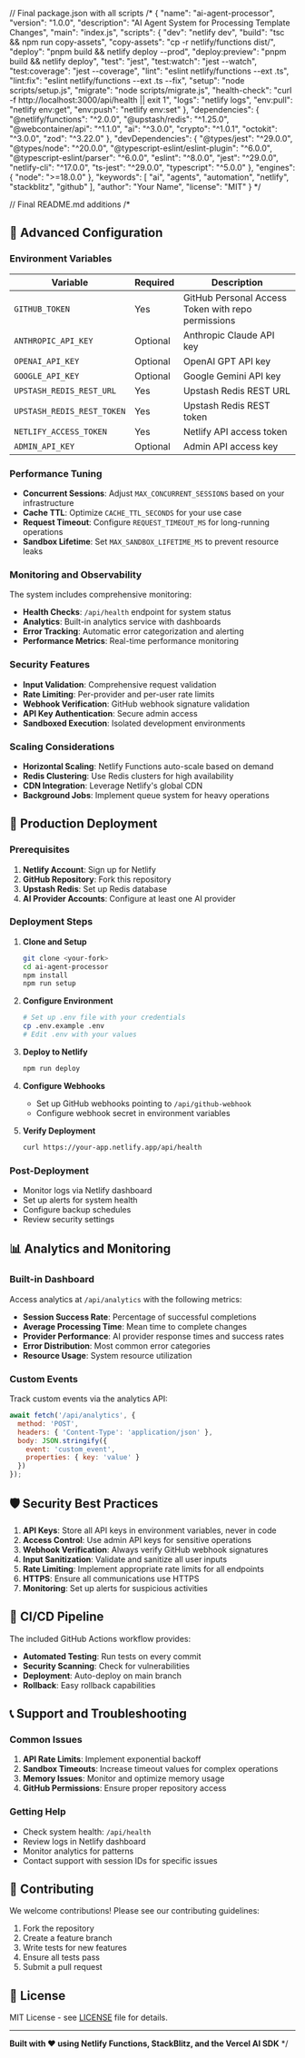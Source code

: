 // Final package.json with all scripts
/*
{
  "name": "ai-agent-processor",
  "version": "1.0.0",
  "description": "AI Agent System for Processing Template Changes",
  "main": "index.js",
  "scripts": {
    "dev": "netlify dev",
    "build": "tsc && npm run copy-assets",
    "copy-assets": "cp -r netlify/functions dist/",
    "deploy": "pnpm build && netlify deploy --prod",
    "deploy:preview": "pnpm build && netlify deploy",
    "test": "jest",
    "test:watch": "jest --watch",
    "test:coverage": "jest --coverage",
    "lint": "eslint netlify/functions --ext .ts",
    "lint:fix": "eslint netlify/functions --ext .ts --fix",
    "setup": "node scripts/setup.js",
    "migrate": "node scripts/migrate.js",
    "health-check": "curl -f http://localhost:3000/api/health || exit 1",
    "logs": "netlify logs",
    "env:pull": "netlify env:get",
    "env:push": "netlify env:set"
  },
  "dependencies": {
    "@netlify/functions": "^2.0.0",
    "@upstash/redis": "^1.25.0",
    "@webcontainer/api": "^1.1.0",
    "ai": "^3.0.0",
    "crypto": "^1.0.1",
    "octokit": "^3.0.0",
    "zod": "^3.22.0"
  },
  "devDependencies": {
    "@types/jest": "^29.0.0",
    "@types/node": "^20.0.0",
    "@typescript-eslint/eslint-plugin": "^6.0.0",
    "@typescript-eslint/parser": "^6.0.0",
    "eslint": "^8.0.0",
    "jest": "^29.0.0",
    "netlify-cli": "^17.0.0",
    "ts-jest": "^29.0.0",
    "typescript": "^5.0.0"
  },
  "engines": {
    "node": ">=18.0.0"
  },
  "keywords": [
    "ai",
    "agents",
    "automation",
    "netlify",
    "stackblitz",
    "github"
  ],
  "author": "Your Name",
  "license": "MIT"
}
*/

// Final README.md additions
/*
## 🔧 Advanced Configuration

### Environment Variables

| Variable | Required | Description |
|----------|----------|-------------|
| `GITHUB_TOKEN` | Yes | GitHub Personal Access Token with repo permissions |
| `ANTHROPIC_API_KEY` | Optional | Anthropic Claude API key |
| `OPENAI_API_KEY` | Optional | OpenAI GPT API key |
| `GOOGLE_API_KEY` | Optional | Google Gemini API key |
| `UPSTASH_REDIS_REST_URL` | Yes | Upstash Redis REST URL |
| `UPSTASH_REDIS_REST_TOKEN` | Yes | Upstash Redis REST token |
| `NETLIFY_ACCESS_TOKEN` | Yes | Netlify API access token |
| `ADMIN_API_KEY` | Optional | Admin API access key |

### Performance Tuning

- **Concurrent Sessions**: Adjust `MAX_CONCURRENT_SESSIONS` based on your infrastructure
- **Cache TTL**: Optimize `CACHE_TTL_SECONDS` for your use case
- **Request Timeout**: Configure `REQUEST_TIMEOUT_MS` for long-running operations
- **Sandbox Lifetime**: Set `MAX_SANDBOX_LIFETIME_MS` to prevent resource leaks

### Monitoring and Observability

The system includes comprehensive monitoring:

- **Health Checks**: `/api/health` endpoint for system status
- **Analytics**: Built-in analytics service with dashboards
- **Error Tracking**: Automatic error categorization and alerting
- **Performance Metrics**: Real-time performance monitoring

### Security Features

- **Input Validation**: Comprehensive request validation
- **Rate Limiting**: Per-provider and per-user rate limits
- **Webhook Verification**: GitHub webhook signature validation
- **API Key Authentication**: Secure admin access
- **Sandboxed Execution**: Isolated development environments

### Scaling Considerations

- **Horizontal Scaling**: Netlify Functions auto-scale based on demand
- **Redis Clustering**: Use Redis clusters for high availability
- **CDN Integration**: Leverage Netlify's global CDN
- **Background Jobs**: Implement queue system for heavy operations

## 🚀 Production Deployment

### Prerequisites

1. **Netlify Account**: Sign up for Netlify
2. **GitHub Repository**: Fork this repository
3. **Upstash Redis**: Set up Redis database
4. **AI Provider Accounts**: Configure at least one AI provider

### Deployment Steps

1. **Clone and Setup**
   ```bash
   git clone <your-fork>
   cd ai-agent-processor
   npm install
   npm run setup
   ```

2. **Configure Environment**
   ```bash
   # Set up .env file with your credentials
   cp .env.example .env
   # Edit .env with your values
   ```

3. **Deploy to Netlify**
   ```bash
   npm run deploy
   ```

4. **Configure Webhooks**
   - Set up GitHub webhooks pointing to `/api/github-webhook`
   - Configure webhook secret in environment variables

5. **Verify Deployment**
   ```bash
   curl https://your-app.netlify.app/api/health
   ```

### Post-Deployment

- Monitor logs via Netlify dashboard
- Set up alerts for system health
- Configure backup schedules
- Review security settings

## 📊 Analytics and Monitoring

### Built-in Dashboard

Access analytics at `/api/analytics` with the following metrics:

- **Session Success Rate**: Percentage of successful completions
- **Average Processing Time**: Mean time to complete changes
- **Provider Performance**: AI provider response times and success rates
- **Error Distribution**: Most common error categories
- **Resource Usage**: System resource utilization

### Custom Events

Track custom events via the analytics API:

```javascript
await fetch('/api/analytics', {
  method: 'POST',
  headers: { 'Content-Type': 'application/json' },
  body: JSON.stringify({
    event: 'custom_event',
    properties: { key: 'value' }
  })
});
```

## 🛡️ Security Best Practices

1. **API Keys**: Store all API keys in environment variables, never in code
2. **Access Control**: Use admin API keys for sensitive operations
3. **Webhook Verification**: Always verify GitHub webhook signatures
4. **Input Sanitization**: Validate and sanitize all user inputs
5. **Rate Limiting**: Implement appropriate rate limits for all endpoints
6. **HTTPS**: Ensure all communications use HTTPS
7. **Monitoring**: Set up alerts for suspicious activities

## 🔄 CI/CD Pipeline

The included GitHub Actions workflow provides:

- **Automated Testing**: Run tests on every commit
- **Security Scanning**: Check for vulnerabilities
- **Deployment**: Auto-deploy on main branch
- **Rollback**: Easy rollback capabilities

## 📞 Support and Troubleshooting

### Common Issues

1. **API Rate Limits**: Implement exponential backoff
2. **Sandbox Timeouts**: Increase timeout values for complex operations
3. **Memory Issues**: Monitor and optimize memory usage
4. **GitHub Permissions**: Ensure proper repository access

### Getting Help

- Check system health: `/api/health`
- Review logs in Netlify dashboard
- Monitor analytics for patterns
- Contact support with session IDs for specific issues

## 🤝 Contributing

We welcome contributions! Please see our contributing guidelines:

1. Fork the repository
2. Create a feature branch
3. Write tests for new features
4. Ensure all tests pass
5. Submit a pull request

## 📄 License

MIT License - see [LICENSE](LICENSE) file for details.

---

**Built with ❤️ using Netlify Functions, StackBlitz, and the Vercel AI SDK**
*/

